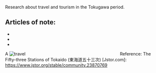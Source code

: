 Research about travel and tourism in the Tokugawa period.

## Articles of note: 
- [The Tōkaidō Road: Journeys through Japanese Books and Prints in the Collections of Princeton University]: https://www.jstor.org/stable/10.25290/prinunivlibrchro.73.1.0068
- [Cultured Travelers and Consumer Tourists in Edo-Period Sagami]: https://www.jstor.org/stable/25066305
- [The "Spatial Vernacular" in Tokugawa Maps]: https://www.jstor.org/stable/2658946

A 
![travel](https://raw.githubusercontent.com/hall-naiya/hall-naiya.github.io/main/travel.jpg "travel" ) <img width="300">
Reference: The Fifty-three Stations of Tokaido (東海道五十三次) [Jstor.com]: https://www.jstor.org/stable/community.23870769